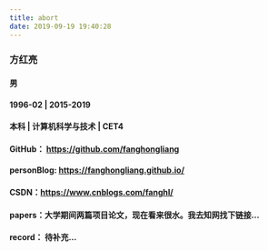 ```yaml
---
title: abort
date: 2019-09-19 19:40:28
---
```



### 方红亮
#### 男 
#### 1996-02 | 2015-2019
#### 本科 | 计算机科学与技术 | CET4
#### GitHub： <https://github.com/fanghongliang>
#### personBlog: <https://fanghongliang.github.io/>
#### CSDN：<https://www.cnblogs.com/fanghl/>
#### papers：大学期间两篇项目论文，现在看来很水。我去知网找下链接...
#### record： 待补充...